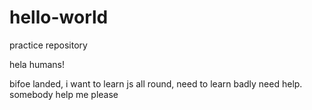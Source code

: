 # hello-world
practice repository

hela humans!

bifoe landed, i want to learn js all round, need to learn badly need help. somebody help me please 
